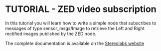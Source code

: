 # TUTORIAL - ZED video subscription

In this tutorial you will learn how to write a simple node that subscribes to messages of type sensor_msgs/Image to retrieve the Left and Right rectified images published by the ZED node.

The complete documentation is available on the [Stereolabs website](https://www.stereolabs.com/docs/ros2/040_video)
